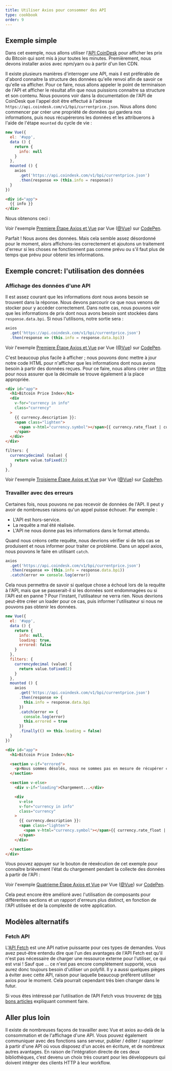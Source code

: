 ```yaml
---
title: Utiliser Axios pour consommer des API
type: cookbook
order: 9
---
```


## Exemple simple

Dans cet exemple, nous allons utiliser l'[API CoinDesk](https://www.coindesk.com/api/) pour afficher les prix du Bitcoin qui sont mis à jour toutes les minutes. Premièrement, nous devons installer axios avec npm/yarn ou à partir d'un lien CDN.

Il existe plusieurs manières d'interroger une API, mais il est préférable de d'abord connaitre la structure des données qu'elle renvoi afin de savoir ce qu'elle va afficher. Pour ce faire, nous allons appeler le point de terminaison de l'API et afficher le résultat afin que nous puissions connaitre sa structure et son contenu. Nous pouvons voir dans la documentation de l'API de CoinDesk que l'appel doit être effectué à l'adresse `https://api.coindesk.com/v1/bpi/currentprice.json`. Nous allons donc commencer par créer une propriété de données qui gardera nos informations, puis nous récupérerons les données et les attribuerons à l'aide de l'étape `mounted` du cycle de vie :

```js
new Vue({
  el: '#app',
  data () {
    return {
      info: null
    }
  },
  mounted () {
    axios
      .get('https://api.coindesk.com/v1/bpi/currentprice.json')
      .then(response => (this.info = response))
  }
})
```

```html
<div id="app">
  {{ info }}
</div>
```

Nous obtenons ceci :

<p data-height="350" data-theme-id="32763" data-slug-hash="80043dfdb7b90f138f5585ade1a5286f" data-default-tab="result" data-user="Vue" data-embed-version="2" data-pen-title="Premiere Étape Axios et Vue" class="codepen">Voir l'exemple <a href="https://codepen.io/team/Vue/pen/80043dfdb7b90f138f5585ade1a5286f/">Premiere Étape Axios et Vue</a> par Vue (<a href="https://codepen.io/Vue">@Vue</a>) sur <a href="https://codepen.io">CodePen</a>.</p>
<script async src="https://static.codepen.io/assets/embed/ei.js"></script>

Parfait ! Nous avons des données. Mais cela semble assez désordonné pour le moment, alors affichons-les correctement et ajoutons un traitement d'erreur si les choses ne fonctionnent pas comme prévu ou s'il faut plus de temps que prévu pour obtenir les informations.

## Exemple concret: l'utilisation des données

### Affichage des données d'une API

Il est assez courant que les informations dont nous avons besoin se trouvent dans la réponse. Nous devons parcourir ce que nous venons de stocker pour y accéder correctement. Dans notre cas, nous pouvons voir que les informations de prix dont nous avons besoin sont stockées dans `response.data.bpi`. Si nous l'utilisons, notre sortie sera :

```js
axios
  .get('https://api.coindesk.com/v1/bpi/currentprice.json')
  .then(response => (this.info = response.data.bpi))
```

<p data-height="200" data-theme-id="32763" data-slug-hash="6100b10f1b4ac2961208643560ba7d11" data-default-tab="result" data-user="Vue" data-embed-version="2" data-pen-title="Deuxième Étape Axios et Vue" class="codepen">Voir l'exemple <a href="https://codepen.io/team/Vue/pen/6100b10f1b4ac2961208643560ba7d11/">Premiere Étape Axios et Vue</a> par Vue (<a href="https://codepen.io/Vue">@Vue</a>) sur <a href="https://codepen.io">CodePen</a>.</p>
<script async src="https://static.codepen.io/assets/embed/ei.js"></script>

C'est beaucoup plus facile à afficher ; nous pouvons donc mettre à jour notre code HTML pour n'afficher que les informations dont nous avons besoin à partir des données reçues. Pour ce faire, nous allons créer un [filtre](../api/#Vue-filter) pour nous assurer que la décimale se trouve également à la place appropriée.

```html
<div id="app">
  <h1>Bitcoin Price Index</h1>
  <div
    v-for="currency in info"
    class="currency"
  >
    {{ currency.description }}:
    <span class="lighten">
      <span v-html="currency.symbol"></span>{{ currency.rate_float | currencydecimal }}
    </span>
  </div>
</div>
```

```js
filters: {
  currencydecimal (value) {
    return value.toFixed(2)
  }
},
```

<p data-height="300" data-theme-id="32763" data-slug-hash="9d59319c09eaccfaf35d9e9f11990f0f" data-default-tab="result" data-user="Vue" data-embed-version="2" data-pen-title="Troisieme Étape Axios et Vue" class="codepen">Voir l'exemple <a href="https://codepen.io/team/Vue/pen/9d59319c09eaccfaf35d9e9f11990f0f/">Troisieme Étape Axios et Vue</a> par Vue (<a href="https://codepen.io/Vue">@Vue</a>) sur <a href="https://codepen.io">CodePen</a>.</p>
<script async src="https://static.codepen.io/assets/embed/ei.js"></script>

### Travailler avec des erreurs

Certaines fois, nous pouvons ne pas recevoir de données de l'API. Il peut y avoir de nombreuses raisons qu'un appel puisse échouer. Par exemple :  

* L'API est hors-service.
* La requête a mal été réalisée.
* L'API ne nous donne pas les informations dans le format attendu.

Quand nous créons cette requête, nous devrions vérifier si de tels cas se produisent et nous informer pour traiter ce problème. Dans un appel axios, nous pouvons le faire en utilisant `catch`.

```js
axios
  .get('https://api.coindesk.com/v1/bpi/currentprice.json')
  .then(response => (this.info = response.data.bpi))
  .catch(error => console.log(error))
```

Cela nous permettra de savoir si quelque chose a échoué lors de la requête à l'API, mais que se passerait-il si les données sont endommagées ou si l'API est en panne ? Pour l'instant, l'utilisateur ne verra rien. Nous devrions peut-être créer un loader pour ce cas, puis informer l'utilisateur si nous ne pouvons pas obtenir les données.

```js
new Vue({
  el: '#app',
  data () {
    return {
      info: null,
      loading: true,
      errored: false
    }
  },
  filters: {
    currencydecimal (value) {
      return value.toFixed(2)
    }
  },
  mounted () {
    axios
      .get('https://api.coindesk.com/v1/bpi/currentprice.json')
      .then(response => {
        this.info = response.data.bpi
      })
      .catch(error => {
        console.log(error)
        this.errored = true
      })
      .finally(() => this.loading = false)
  }
})
```

```html
<div id="app">
  <h1>Bitcoin Price Index</h1>

  <section v-if="errored">
    <p>Nous sommes désolés, nous ne sommes pas en mesure de récupérer ces informations pour le moment. Veuillez réessayer ultérieurement.</p>
  </section>

  <section v-else>
    <div v-if="loading">Chargement...</div>

    <div
      v-else
      v-for="currency in info"
      class="currency"
    >
      {{ currency.description }}:
      <span class="lighten">
        <span v-html="currency.symbol"></span>{{ currency.rate_float | currencydecimal }}
      </span>
    </div>

  </section>
</div>
```

Vous pouvez appuyer sur le bouton de réexécution de cet exemple pour connaître brièvement l'état du chargement pendant la collecte des données à partir de l'API :

<p data-height="300" data-theme-id="32763" data-slug-hash="6c01922c9af3883890fd7393e8147ec4" data-default-tab="result" data-user="Vue" data-embed-version="2" data-pen-title="Fourth Step Axios and Vue" class="codepen">Voir l'exemple <a href="https://codepen.io/team/Vue/pen/6c01922c9af3883890fd7393e8147ec4/">Quatrieme Étape Axios et Vue</a> par Vue (<a href="https://codepen.io/Vue">@Vue</a>) sur <a href="https://codepen.io">CodePen</a>.</p>
<script async src="https://static.codepen.io/assets/embed/ei.js"></script>

Cela peut encore être amélioré avec l'utilisation de composants pour différentes sections et un rapport d'erreurs plus distinct, en fonction de l'API utilisée et de la complexité de votre application.

## Modèles alternatifs

### Fetch API

L'[API Fetch](https://developers.google.com/web/updates/2015/03/introduction-to-fetch) est une API native puissante pour ces types de demandes. Vous avez peut-être entendu dire que l'un des avantages de l'API Fetch est qu'il n'est pas nécessaire de charger une ressource externe pour l'utiliser, ce qui est vrai ! Sauf que ... ce n'est pas encore complètement supporté, vous aurez donc toujours besoin d'utiliser un polyfill. Il y a aussi quelques pièges à éviter avec cette API, raison pour laquelle beaucoup préfèrent utiliser axios pour le moment. Cela pourrait cependant très bien changer dans le futur.

Si vous êtes intéressé par l’utilisation de l’API Fetch vous trouverez de [très bons articles](https://scotch.io/@bedakb/lets-build-type-ahead-component-with-vuejs-2-and-fetch-api) expliquant comment faire.

## Aller plus loin

Il existe de nombreuses façons de travailler avec Vue et axios au-delà de la consommation et de l'affichage d'une API. Vous pouvez également communiquer avec des fonctions sans serveur, publier / éditer / supprimer à partir d'une API où vous disposez d'un accès en écriture, et de nombreux autres avantages. En raison de l’intégration directe de ces deux bibliothèques, c’est devenu un choix très courant pour les développeurs qui doivent intégrer des clients HTTP à leur workflow.
